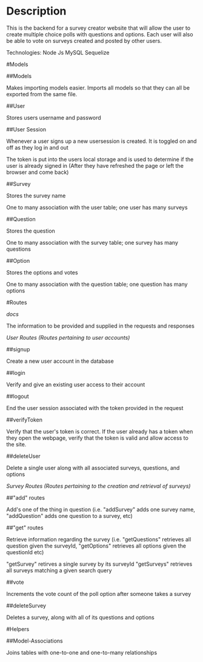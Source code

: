 # Description

This is the backend for a survey creator website that will allow the user to create 
multiple choice polls with questions and options. Each user will also be able to vote 
on surveys created and posted by other users.

Technologies:
Node Js
MySQL
Sequelize


#Models

##Models

Makes importing models easier. Imports all models so that they can all be exported from the same file.

##User

Stores users username and password

##User Session

Whenever a user signs up a new usersession is created. It is toggled on and off as they log in and out

The token is put into the users local storage and is used to
determine if the user is already signed in (After they have refreshed
the page or left the browser and come back)

##Survey

Stores the survey name

One to many association with the user table; one user has many surveys

##Question

Stores the question

One to many association with the survey table; one survey has many questions

##Option

Stores the options and votes

One to many association with the question table; one question has many options



#Routes

*docs*

The information to be provided and supplied in the requests and responses

*User Routes (Routes pertaining to user accounts)*

##signup

Create a new user account in the database

##login

Verify and give an existing user access to their account

##logout

End the user session associated with the token provided in the request

##verifyToken 

Verify that the user's token is correct.
If the user already has a token when they open the webpage, verify that the token is valid
and allow access to the site.

##deleteUser

Delete a single user along with all associated surveys, questions, and options

*Survey Routes (Routes pertaining to the creation and retrieval of surveys)*

##"add" routes

Add's one of the thing in question (i.e. "addSurvey" adds one survey name, "addQuestion" adds one question to a survey, etc)

##"get" routes

Retrieve information regarding the survey (i.e. "getQuestions" retrieves all question given the surveyId, "getOptions" retrieves all options given the questionId etc)

"getSurvey" retirves a single survey by its surveyId
"getSurveys" retrieves all surveys matching a given search query

##vote

Increments the vote count of the poll option after someone takes a survey

##deleteSurvey

Deletes a survey, along with all of its questions and options


#Helpers

##Model-Associations

Joins tables with one-to-one and one-to-many relationships
